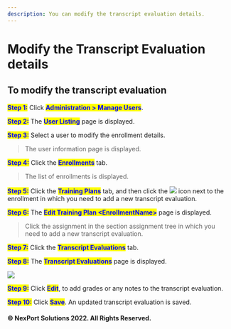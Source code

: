 ```yaml
---
description: You can modify the transcript evaluation details.
---
```


# Modify the Transcript Evaluation details

## **To modify the transcript evaluation**

<mark style="color:blue;">**Step 1:**</mark>  Click <mark style="color:blue;">**Administration > Manage Users**</mark>.

<mark style="color:blue;">**Step 2:**</mark>  The <mark style="color:blue;">**User Listing**</mark> <mark style="color:blue;"></mark><mark style="color:blue;"></mark> page is displayed.

<mark style="color:blue;">**Step 3:**</mark>  Select a user to modify the enrollment details.

> The user information page is displayed.

<mark style="color:blue;">**Step 4:**</mark>  Click the <mark style="color:blue;">**Enrollments**</mark> <mark style="color:blue;"></mark><mark style="color:blue;"></mark> tab.

> The list of enrollments is displayed.

<mark style="color:blue;">**Step 5:**</mark>  Click the <mark style="color:blue;">**Training Plans**</mark> tab, and then click the ![](https://www.nexportcampus.com/Content/Guides/aweb/Content/Resources/Images/Common\_Screens\_Icons/Edit.png) icon next to the enrollment in which you need to add a new transcript evaluation.

<mark style="color:blue;">**Step 6:**</mark>  The <mark style="color:blue;">**Edit Training Plan \<EnrollmentName>**</mark> page is displayed.

> Click the assignment in the section assignment tree in which you need to add a new transcript evaluation.

<mark style="color:blue;">**Step 7:**</mark>  Click the <mark style="color:blue;">**Transcript Evaluations**</mark> tab.

<mark style="color:blue;">**Step 8:**</mark>  The <mark style="color:blue;">**Transcript Evaluations**</mark> <mark style="color:blue;"></mark><mark style="color:blue;"></mark> page is displayed.

![](https://www.nexportcampus.com/Content/Guides/aweb/Content/Resources/Images/Manage\_Users/TranscriptEvaluations\_Edit\_550x292.png)

<mark style="color:blue;">**Step 9:**</mark>  Click <mark style="color:blue;">**Edit**</mark>, to add grades or any notes to the transcript evaluation.

<mark style="color:blue;">**Step 10:**</mark>  Click <mark style="color:blue;">**Save**</mark>.  An updated transcript evaluation is saved.

#### © NexPort Solutions 2022. All Rights Reserved.
